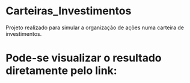 # Carteiras_Investimentos
Projeto realizado para simular a organização de ações numa carteira de investimentos.
# Pode-se visualizar o resultado diretamente pelo link: 
